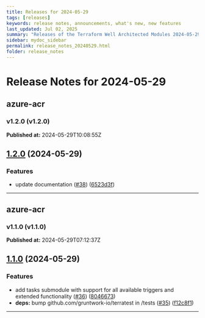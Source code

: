 ```yaml
---
title: Releases for 2024-05-29
tags: [releases]
keywords: release notes, announcements, what's new, new features
last_updated: Jul 02, 2025
summary: "Releases of the Terraform Well Architected Modules 2024-05-29"
sidebar: mydoc_sidebar
permalink: release_notes_20240529.html
folder: release_notes
---
```


# Release Notes for 2024-05-29

## azure-acr
### v1.2.0 (v1.2.0)
**Published at:** 2024-05-29T10:08:55Z

## [1.2.0](https://github.com/CloudNationHQ/terraform-azure-acr/compare/v1.1.0...v1.2.0) (2024-05-29)


### Features

* update documentation ([#38](https://github.com/CloudNationHQ/terraform-azure-acr/issues/38)) ([6523d3f](https://github.com/CloudNationHQ/terraform-azure-acr/commit/6523d3f995569e94e5a1fd406a3787d167a1e872))

---

## azure-acr
### v1.1.0 (v1.1.0)
**Published at:** 2024-05-29T07:12:37Z

## [1.1.0](https://github.com/CloudNationHQ/terraform-azure-acr/compare/v1.0.0...v1.1.0) (2024-05-29)


### Features

* add tasks submodule with support for all available triggers and extended functionality ([#36](https://github.com/CloudNationHQ/terraform-azure-acr/issues/36)) ([8046673](https://github.com/CloudNationHQ/terraform-azure-acr/commit/8046673bdf3db9324a3abb2f427f255510d57961))
* **deps:** bump github.com/gruntwork-io/terratest in /tests ([#35](https://github.com/CloudNationHQ/terraform-azure-acr/issues/35)) ([f12c8f1](https://github.com/CloudNationHQ/terraform-azure-acr/commit/f12c8f1a533e8da4ff8a146568f4c2070d49830c))

---

